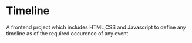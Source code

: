# Timeline
A frontend project which includes HTML,CSS and Javascript to define any timeline as of the required occurence of any event.
